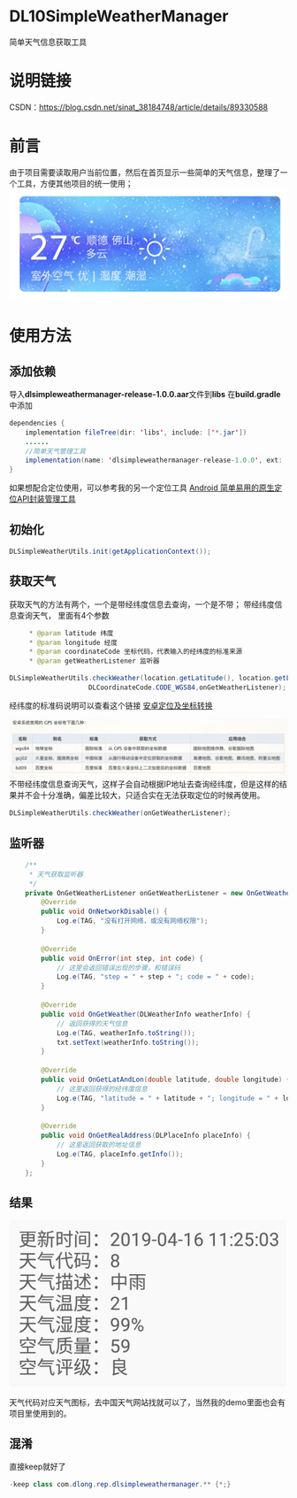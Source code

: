 # DL10SimpleWeatherManager
简单天气信息获取工具

# 说明链接
CSDN：https://blog.csdn.net/sinat_38184748/article/details/89330588

# 前言
由于项目需要读取用户当前位置，然后在首页显示一些简单的天气信息，整理了一个工具，方便其他项目的统一使用；
![在这里插入图片描述](/img/1.png)
# 使用方法
## 添加依赖
导入**dlsimpleweathermanager-release-1.0.0.aar**文件到**libs**
在**build.gradle**中添加

```java
dependencies {
    implementation fileTree(dir: 'libs', include: ['*.jar'])
    ......
    //简单天气管理工具
    implementation(name: 'dlsimpleweathermanager-release-1.0.0', ext: 'aar')
}
```
如果想配合定位使用，可以参考我的另一个定位工具
[Android 简单易用的原生定位API封装管理工具](https://blog.csdn.net/sinat_38184748/article/details/89280289)
## 初始化

```java
DLSimpleWeatherUtils.init(getApplicationContext());
```
## 获取天气
获取天气的方法有两个，一个是带经纬度信息去查询，一个是不带；
带经纬度信息查询天气，
里面有4个参数

```java
     * @param latitude 纬度
     * @param longitude 经度
     * @param coordinateCode 坐标代码，代表输入的经纬度的标准来源
     * @param getWeatherListener 监听器
```

```java
DLSimpleWeatherUtils.checkWeather(location.getLatitude(), location.getLongitude(),
                    DLCoordinateCode.CODE_WGS84,onGetWeatherListener);
```
经纬度的标准码说明可以查看这个链接 
[安卓定位及坐标转换](http://jp1017.top/2016/05/23/%E5%AE%89%E5%8D%93%E5%AE%9A%E4%BD%8D%E5%8F%8A%E5%9D%90%E6%A0%87%E8%BD%AC%E6%8D%A2/)

![在这里插入图片描述](/img/2.png)不带经纬度信息查询天气，这样子会自动根据IP地址去查询经纬度，但是这样的结果并不会十分准确，偏差比较大，只适合实在无法获取定位的时候再使用。

```java
DLSimpleWeatherUtils.checkWeather(onGetWeatherListener);
```
## 监听器

```java
    /**
     * 天气获取监听器
     */
    private OnGetWeatherListener onGetWeatherListener = new OnGetWeatherListener() {
        @Override
        public void OnNetworkDisable() {
            Log.e(TAG, "没有打开网络，或没有网络权限");
        }

        @Override
        public void OnError(int step, int code) {
            // 这里会返回错误出现的步骤，和错误码
            Log.e(TAG, "step = " + step + "; code = " + code);
        }

        @Override
        public void OnGetWeather(DLWeatherInfo weatherInfo) {
            // 返回获得的天气信息
            Log.e(TAG, weatherInfo.toString());
            txt.setText(weatherInfo.toString());
        }

        @Override
        public void OnGetLatAndLon(double latitude, double longitude) {
            // 这里返回获得的经纬度信息
            Log.e(TAG, "latitude = " + latitude + "; longitude = " + longitude);
        }

        @Override
        public void OnGetRealAddress(DLPlaceInfo placeInfo) {
            // 这里返回获取的地址信息
            Log.e(TAG, placeInfo.getInfo());
        }
    };
```
## 结果
![在这里插入图片描述](/img/3.png)

天气代码对应天气图标，去中国天气网站找就可以了，当然我的demo里面也会有项目里使用到的。

## 混淆
直接keep就好了
```java
-keep class com.dlong.rep.dlsimpleweathermanager.** {*;}
```

